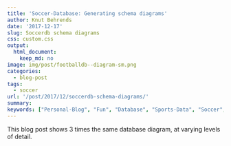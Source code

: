 ```yaml
---
title: 'Soccer-Database: Generating schema diagrams'
author: Knut Behrends
date: '2017-12-17'
slug: Soccerdb schema diagrams
css: custom.css
output: 
  html_document:
    keep_md: no
image: img/post/footballdb--diagram-sm.png
categories:
  - blog-post
tags:
  - soccer
url: '/post/2017/12/soccerdb-schema-diagrams/'    
summary: 
keywords: ["Personal-Blog", "Fun", "Database", "Sports-Data", "Soccer", "Shell"]      
---
```




This blog post shows 3 times the same database diagram, at varying levels of detail.


